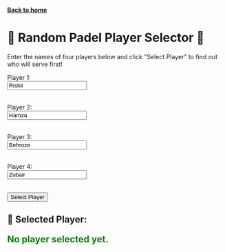 [__Back to home__](../index.md)

# 🎾 Random Padel Player Selector 🎾

Enter the names of four players below and click "Select Player" to find out who will serve first!

<form>
  <label for="player1">Player 1:</label><br>
  <input type="text" id="player1" value="Rishil"><br><br>

  <label for="player2">Player 2:</label><br>
  <input type="text" id="player2" value="Hamza"><br><br>

  <label for="player3">Player 3:</label><br>
  <input type="text" id="player3" value="Behroze"><br><br>

  <label for="player4">Player 4:</label><br>
  <input type="text" id="player4" value="Zubair"><br><br>

  <button type="button" onclick="selectRandomPlayer()">Select Player</button>
</form>

## 🎉 Selected Player:
<p id="result" style="font-weight: bold; font-size: 1.5em; color: green;">No player selected yet.</p>

<script>
  function selectRandomPlayer() {
    const players = [
      document.getElementById('player1').value.trim(),
      document.getElementById('player2').value.trim(),
      document.getElementById('player3').value.trim(),
      document.getElementById('player4').value.trim()
    ];

    const validPlayers = players.filter(player => player !== '');
    if (validPlayers.length < 4) {
      alert("Please enter names for all 4 players.");
      return;
    }

    const randomIndex = Math.floor(Math.random() * validPlayers.length);
    const selectedPlayer = validPlayers[randomIndex];

    document.getElementById('result').innerText = `🏆 ${selectedPlayer} will serve first! 🏆`;
  }
</script>
